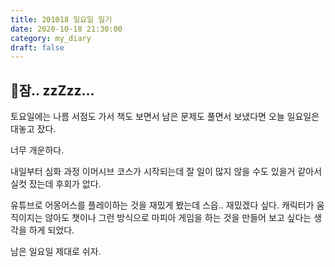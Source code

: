 ```yaml
---
title: 201018 일요일 일기
date: 2020-10-18 21:30:00
category: my_diary
draft: false
---
```


## 🛌잠.. zzZzz...

토요일에는 나름 서점도 가서 책도 보면서 남은 문제도 풀면서 보냈다면 오늘 일요일은 대놓고 잤다.

너무 개운하다.

내일부터 심화 과정 이머시브 코스가 시작되는데 잘 일이 많지 않을 수도 있을거 같아서 실컷 잤는데 후회가 없다.

유튜브로 어몽어스를 플레이하는 것을 재밌게 봤는데 스읍.. 재밌겠다 싶다. 캐릭터가 움직이지는 않아도 챗이나 그런 방식으로 마피아 게임을 하는
것을 만들어 보고 싶다는 생각을 하게 되었다.

남은 일요일 제대로 쉬자.

